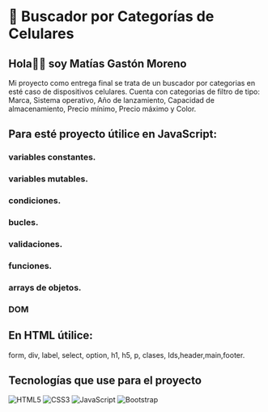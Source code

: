 # 📱 Buscador por Categorías de Celulares
## Hola👋🏽 soy Matías Gastón Moreno
Mi proyecto como entrega final se trata de un buscador por categorias en esté caso de dispositivos celulares.
Cuenta con categorias de filtro de tipo: Marca, Sistema operativo, Año de lanzamiento, Capacidad de almacenamiento, Precio mínimo, Precio máximo y Color.
## Para esté proyecto útilice en JavaScript:
### variables constantes.
### variables mutables.
### condiciones.
### bucles.
### validaciones.
### funciones.
### arrays de objetos.
### DOM
## En HTML útilice:
form, div, label, select, option, h1, h5, p, clases, Ids,header,main,footer.
>
## Tecnologías que use para el proyecto
![HTML5](https://img.shields.io/badge/HTML5-E34F26?style=for-the-badge&logo=html5&logoColor=white)
![CSS3](https://img.shields.io/badge/CSS3-1572B6?style=for-the-badge&logo=css3&logoColor=white)
![JavaScript](https://img.shields.io/badge/JavaScript-F7DF1E?style=for-the-badge&logo=javascript")
![Bootstrap](https://img.shields.io/badge/Bootstrap-7952B3?style=for-the-badge&logo=bootstrap&logoColor=white)
